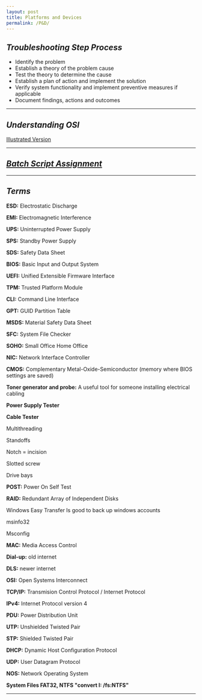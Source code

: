 ```yaml
---
layout: post
title: Platforms and Devices
permalink: /P&D/
---
```


## *Troubleshooting Step Process*

- Identify the problem 
- Establish a theory of the problem cause 
- Test the theory to determine the cause 
- Establish a plan of action and implement the solution 
- Verify system functionality and implement preventive measures if applicable 
- Document findings, actions and outcomes 

---

## *Understanding OSI* 
[Illustrated Version](https://www.lifewire.com/layers-of-the-osi-model-illustrated-818017) 

---

<h2><i><a href="https://rosaf2.github.io/jekyll/CLI/" target="_blank">Batch Script Assignment</a></i></h2>

---

## *Terms*

**ESD:** Electrostatic Discharge

**EMI:**  Electromagnetic Interference

**UPS:** Uninterrupted Power Supply 

**SPS:** Standby Power Supply 

**SDS:** Safety Data Sheet 

**BIOS:** Basic Input and Output System 

**UEFI:**  Unified Extensible Firmware Interface 

**TPM:** Trusted Platform Module 

**CLI:** Command Line Interface 

**GPT:** GUID Partition Table 

**MSDS:** Material Safety Data Sheet 

**SFC:** System File Checker 

**SOHO:** Small Office Home Office

**NIC:** Network Interface Controller 

**CMOS:** Complementary Metal-Oxide-Semiconductor (memory where BIOS settings are saved) 

**Toner generator and probe:** A useful tool for someone installing electrical cabling 

**Power Supply Tester**

**Cable Tester**

Multithreading 

Standoffs 

Notch = incision 

Slotted screw  

Drive bays  

**POST:** Power On Self Test 

**RAID:** Redundant Array of Independent Disks 

Windows Easy Transfer Is good to back up windows accounts 

msinfo32 

Msconfig 

**MAC:** Media Access Control 

**Dial-up:** old internet 

**DLS:** newer internet 

**OSI:** Open Systems Interconnect 

**TCP/IP:** Transmision Control Protocol / Internet Protocol 

**IPv4:** Internet Protocol version 4 

**PDU:** Power Distribution Unit 

**UTP:** Unshielded Twisted Pair 

**STP:** Shielded Twisted Pair 

**DHCP:**  Dynamic Host Configuration Protocol 

**UDP:** User Datagram Protocol 

**NOS:** Network Operating System 

**System Files FAT32, NTFS  "convert I: /fs:NTFS"**

---



